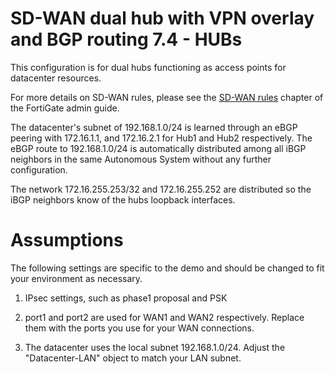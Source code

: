 # SD-WAN dual hub with VPN overlay and BGP routing 7.4 - HUBs

This configuration is for dual hubs functioning as access points for datacenter resources. 

For more details on SD-WAN rules, please see the [SD-WAN rules](https://docs.fortinet.com/document/fortigate/7.4.7/administration-guide/716691/sd-wan-rules) chapter of the FortiGate admin guide. 

The datacenter's subnet of 192.168.1.0/24 is learned through an eBGP peering with 172.16.1.1, and 172.16.2.1 for Hub1 and Hub2 respectively. The eBGP route to 192.168.1.0/24 is automatically distributed among all iBGP neighbors in the same Autonomous System without any further configuration.

The network 172.16.255.253/32 and 172.16.255.252 are distributed so the iBGP neighbors know of the hubs loopback interfaces.

# Assumptions

The following settings are specific to the demo and should be changed to fit your environment as necessary.

1) IPsec settings, such as phase1 proposal and PSK

2) port1 and port2 are used for WAN1 and WAN2 respectively. Replace them with the ports you use for your WAN connections.

3) The datacenter uses the local subnet 192.168.1.0/24. Adjust the "Datacenter-LAN" object to match your LAN subnet.